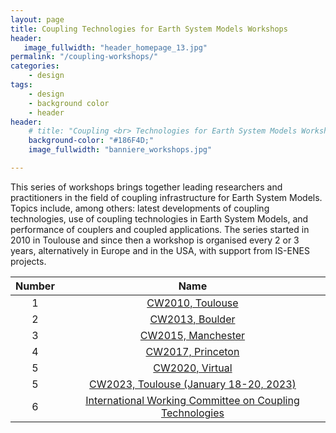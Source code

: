 ```yaml
---
layout: page
title: Coupling Technologies for Earth System Models Workshops
header:
   image_fullwidth: "header_homepage_13.jpg"
permalink: "/coupling-workshops/"
categories:
    - design
tags:
    - design
    - background color
    - header
header:
    # title: "Coupling <br> Technologies for Earth System Models Workshops"
    background-color: "#186F4D;"
    image_fullwidth: "banniere_workshops.jpg"

---
```


This series of workshops brings together leading researchers and practitioners in the field of coupling infrastructure for Earth System Models. Topics include, among others: latest developments of coupling technologies, use of coupling technologies in Earth System Models, and performance of couplers and coupled applications. The series started in 2010 in Toulouse and since then a workshop is organised every 2 or 3 years, alternatively in Europe and in the USA, with support from IS-ENES projects. 

Number  | Name
:------:|:-----:
1 | [CW2010, Toulouse](https://is-enes3.github.io/IS-ENES-Portal-Website/coupling-workshops-detailed#CW2010)
2 | [CW2013, Boulder](https://is-enes3.github.io/IS-ENES-Portal-Website/coupling-workshops-detailed#CW2013)
3 | [CW2015, Manchester](https://is-enes3.github.io/IS-ENES-Portal-Website/coupling-workshops-detailed#CW2015)
4 | [CW2017, Princeton](https://is-enes3.github.io/IS-ENES-Portal-Website/coupling-workshops-detailed#CW2017)
5 | [CW2020, Virtual](https://is-enes3.github.io/IS-ENES-Portal-Website/coupling-workshops-detailed#CW2020)
5 | [CW2023, Toulouse (January 18-20, 2023)](https://is-enes3.github.io/IS-ENES-Portal-Website/coupling-workshops-detailed#CW2023)
6 | [International Working Committee on Coupling Technologies](https://is-enes3.github.io/IS-ENES-Portal-Website/coupling-workshops-detailed#IWCCW)
